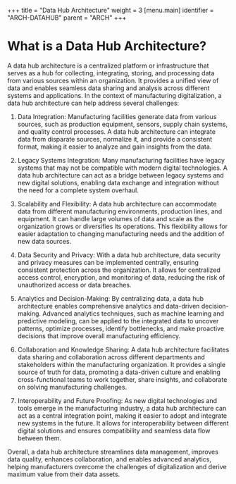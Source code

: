 +++
title = "Data Hub Architecture"
weight = 3
[menu.main]
  identifier = "ARCH-DATAHUB"
  parent = "ARCH"
+++

# What is a Data Hub Architecture?

A data hub architecture is a centralized platform or infrastructure that serves as a hub for collecting, integrating, storing, and processing data from various sources within an organization. It provides a unified view of data and enables seamless data sharing and analysis across different systems and applications. In the context of manufacturing digitalization, a data hub architecture can help address several challenges:

1. Data Integration: Manufacturing facilities generate data from various sources, such as production equipment, sensors, supply chain systems, and quality control processes. A data hub architecture can integrate data from disparate sources, normalize it, and provide a consistent format, making it easier to analyze and gain insights from the data.

2. Legacy Systems Integration: Many manufacturing facilities have legacy systems that may not be compatible with modern digital technologies. A data hub architecture can act as a bridge between legacy systems and new digital solutions, enabling data exchange and integration without the need for a complete system overhaul.

3. Scalability and Flexibility: A data hub architecture can accommodate data from different manufacturing environments, production lines, and equipment. It can handle large volumes of data and scale as the organization grows or diversifies its operations. This flexibility allows for easier adaptation to changing manufacturing needs and the addition of new data sources.

4. Data Security and Privacy: With a data hub architecture, data security and privacy measures can be implemented centrally, ensuring consistent protection across the organization. It allows for centralized access control, encryption, and monitoring of data, reducing the risk of unauthorized access or data breaches.

5. Analytics and Decision-Making: By centralizing data, a data hub architecture enables comprehensive analytics and data-driven decision-making. Advanced analytics techniques, such as machine learning and predictive modeling, can be applied to the integrated data to uncover patterns, optimize processes, identify bottlenecks, and make proactive decisions that improve overall manufacturing efficiency.

6. Collaboration and Knowledge Sharing: A data hub architecture facilitates data sharing and collaboration across different departments and stakeholders within the manufacturing organization. It provides a single source of truth for data, promoting a data-driven culture and enabling cross-functional teams to work together, share insights, and collaborate on solving manufacturing challenges.

7. Interoperability and Future Proofing: As new digital technologies and tools emerge in the manufacturing industry, a data hub architecture can act as a central integration point, making it easier to adopt and integrate new systems in the future. It allows for interoperability between different digital solutions and ensures compatibility and seamless data flow between them.

Overall, a data hub architecture streamlines data management, improves data quality, enhances collaboration, and enables advanced analytics, helping manufacturers overcome the challenges of digitalization and derive maximum value from their data assets.